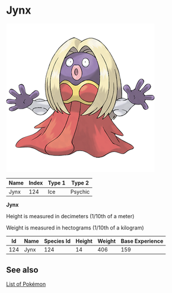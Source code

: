 # Jynx


![Jynx](images/124.png)

| **Name** | **Index** | **Type 1** | **Type 2** |
|----|----|----|----|
| Jynx | 124 | Ice | Psychic  |

**Jynx** 


Height is measured in decimeters (1/10th of a meter)

Weight is measured in hectograms (1/10th of a kilogram)

| **Id** | **Name** | **Species Id** | **Height** | **Weight** | **Base Experience** |
|--------|----------|----------------|------------|------------|---------------------|
| 124 | Jynx | 124 | 14 | 406 | 159 |


## See also

[List of Pokémon](../pokemon.md)
